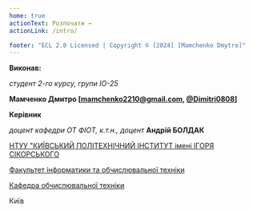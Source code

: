 ```yaml
---
home: true
actionText: Розпочати →
actionLink: /intro/

footer: "ECL 2.0 Licensed | Copyright © [2024] [Mamchenko Dmytro]"
---
```



**Виконав:**

*студент 2-го курсу, групи IO-25*

**Мамченко Дмитро [mamchenko2210@gmail.com, <a href="https://t.me/Dimitri0808" target='_blank'>@Dimitri0808</a>]**

**Керівник**

*доцент кафедри ОТ ФІОТ, к.т.н., доцент*<span padding-right:5em></span> **Андрій БОЛДАК**

[НТУУ "КИЇВСЬКИЙ ПОЛІТЕХНІЧНИЙ ІНСТИТУТ імені ІГОРЯ СІКОРСЬКОГО](https://kpi.ua/)

[Факультет інформатики та обчислювальної техніки](https://fiot.kpi.ua/)

[Кафедра обчислювальної техніки](https://comsys.kpi.ua/)

Київ
